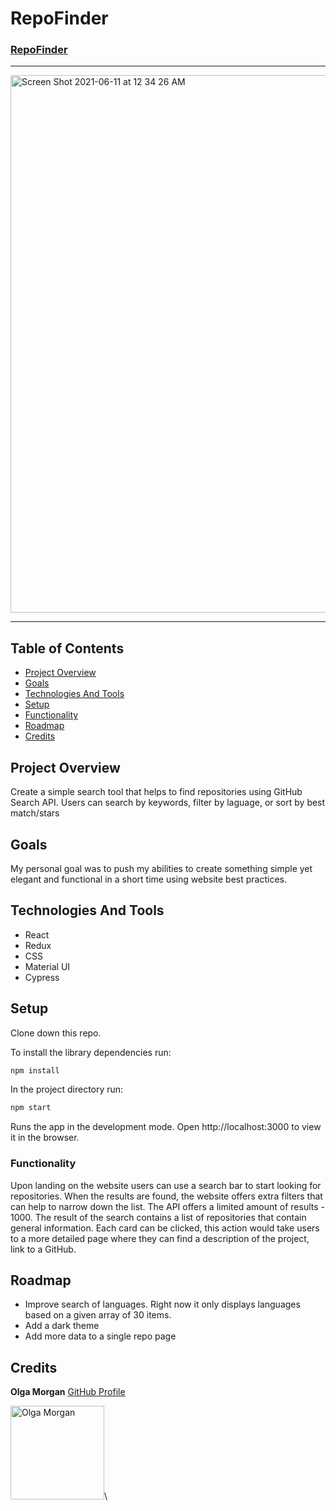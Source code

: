 # RepoFinder
### [RepoFinder](https://github.com/scripka/repo-finder/pull/5)

---

<img width="860" alt="Screen Shot 2021-06-11 at 12 34 26 AM" src="https://user-images.githubusercontent.com/66269306/121641794-e0a27300-ca4c-11eb-8160-dbf867643147.png">

---

## Table of Contents

* [Project Overview](#project-overview)
* [Goals](#goals)
* [Technologies And Tools](#technologies-and-tools)
* [Setup](#setup)
* [Functionality](#functionality)
* [Roadmap](#roadmap)
* [Credits](#credits)

## Project Overview

Create a simple search tool that helps to find repositories using GitHub Search API. Users can search by keywords, filter by laguage, or sort by best match/stars

## Goals

My personal goal was to push my abilities to create something simple yet elegant and functional in a short time using website best practices.

## Technologies And Tools

* React
* Redux
* CSS
* Material UI
* Cypress

## Setup

Clone down this repo.

To install the library dependencies run:

```bash
npm install
```

In the project directory run:

```bash
npm start
```

Runs the app in the development mode.
Open http://localhost:3000 to view it in the browser.

### Functionality

Upon landing on the website users can use a search bar to start looking for repositories. When the results are found, the website offers extra filters that can help to narrow down the list. The API offers a limited amount of results - 1000. The result of the search contains a list of repositories that contain general information. Each card can be clicked, this action would take users to a more detailed page where they can find a description of the project, link to a GitHub.

## Roadmap

* Improve search of languages. Right now it only displays languages based on a given array of 30 items.
* Add a dark theme
* Add more data to a single repo page

## Credits

**Olga Morgan**
[GitHub Profile](https://github.com/scripka)

<img src="https://avatars0.githubusercontent.com/u/66269306?s=400&u=b59f8ccc1002269319d952aa028ee270629b2ead&v=4" alt="Olga Morgan"
 width="150" height="auto" />\
